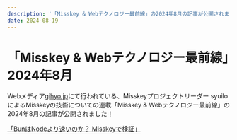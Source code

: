 ```yaml
---
description: '「Misskey & Webテクノロジー最前線」の2024年8月の記事が公開されました'
date: 2024-08-19
---
```


# 「Misskey & Webテクノロジー最前線」2024年8月

Webメディア[gihyo.jp](https://gihyo.jp/)にて行われている、Misskeyプロジェクトリーダー syuiloによるMisskeyの技術についての連載「Misskey & Webテクノロジー最前線」の2024年8月の記事が公開されました！

[「BunはNodeより速いのか？ Misskeyで検証」](https://gihyo.jp/article/2024/08/misskey-15)
